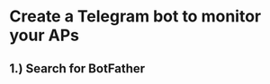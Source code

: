 # Create a Telegram bot to monitor your APs 

## 1.) Search for BotFather
<p align="center">
<img source=./botfather.PNG>
</p>
